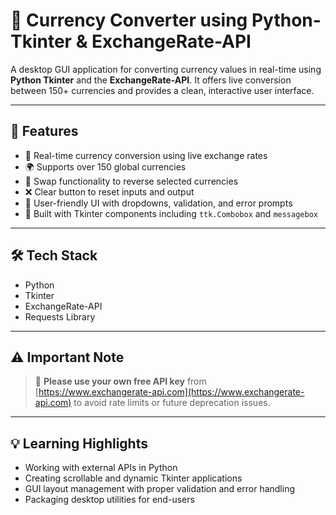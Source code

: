 # 💱 Currency Converter using Python-Tkinter & ExchangeRate-API

A desktop GUI application for converting currency values in real-time using **Python Tkinter** and the **ExchangeRate-API**. It offers live conversion between 150+ currencies and provides a clean, interactive user interface.

---

## 🚀 Features

- 🔄 Real-time currency conversion using live exchange rates
- 🌍 Supports over 150 global currencies
- 🔁 Swap functionality to reverse selected currencies
- ❌ Clear button to reset inputs and output
- 🧠 User-friendly UI with dropdowns, validation, and error prompts
- 🧱 Built with Tkinter components including `ttk.Combobox` and `messagebox`

---

## 🛠 Tech Stack

- Python  
- Tkinter  
- ExchangeRate-API  
- Requests Library

---

## ⚠️ Important Note

> 📌 **Please use your own free API key** from [https://www.exchangerate-api.com](https://www.exchangerate-api.com) to avoid rate limits or future deprecation issues.

---

## 💡 Learning Highlights

- Working with external APIs in Python  
- Creating scrollable and dynamic Tkinter applications  
- GUI layout management with proper validation and error handling  
- Packaging desktop utilities for end-users
